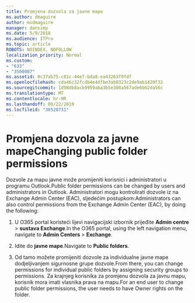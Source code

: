 ```yaml
---
title: Promjena dozvola za javne mape
ms.author: dmaguire
author: msdmaguire
manager: dansimp
ms.date: 5/9/2018
ms.audience: ITPro
ms.topic: article
ROBOTS: NOINDEX, NOFOLLOW
localization_priority: Normal
ms.custom:
- "633"
- "3500007"
ms.assetid: 0c37ab75-c81c-44e7-bda8-ea43263f9fdf
ms.openlocfilehash: cda46c32fcdb4e4dfbe3ab8323c2de9ab1420f32
ms.sourcegitcommit: 1d98db8acb9959aba3b5e308a567ade6b62da56c
ms.translationtype: MT
ms.contentlocale: hr-HR
ms.lasthandoff: 08/22/2019
ms.locfileid: "36520731"
---
```

# <a name="changing-public-folder-permissions"></a><span data-ttu-id="b03df-102">Promjena dozvola za javne mape</span><span class="sxs-lookup"><span data-stu-id="b03df-102">Changing public folder permissions</span></span>

<span data-ttu-id="b03df-103">Dozvole za mapu javne može promijeniti korisnici i administratori u programu Outlook.</span><span class="sxs-lookup"><span data-stu-id="b03df-103">Public folder permissions can be changed by users and administrators in Outlook.</span></span> <span data-ttu-id="b03df-104">Administratori mogu kontrolirati dozvole iz na Exchange Admin Center (EAC), sljedećim postupkom:</span><span class="sxs-lookup"><span data-stu-id="b03df-104">Administrators can also control permissions from the Exchange Admin Center (EAC), by doing the following:</span></span>
  
1. <span data-ttu-id="b03df-105">U O365 portal koristeći lijevi navigacijski izbornik prijeđite **Admin centre** \> **sustava Exchange**.</span><span class="sxs-lookup"><span data-stu-id="b03df-105">In the O365 portal, using the left navigation menu, navigate to **Admin Centers** \> **Exchange**.</span></span>

2. <span data-ttu-id="b03df-106">Idite do **javne mape**.</span><span class="sxs-lookup"><span data-stu-id="b03df-106">Navigate to **Public folders**.</span></span>

3. <span data-ttu-id="b03df-107">Od tamo možete promijeniti dozvole za individualne javne mape dodjeljivanjem sigurnosne grupe dozvole.</span><span class="sxs-lookup"><span data-stu-id="b03df-107">From there, you can change permissions for individual public folders by assigning security groups to permissions.</span></span> <span data-ttu-id="b03df-108">Za krajnjeg korisnika za promjenu dozvola za javnu mapu, korisnik mora imati vlasnika prava na mapu.</span><span class="sxs-lookup"><span data-stu-id="b03df-108">For an end user to change public folder permissions, the user needs to have Owner rights on the folder.</span></span>
